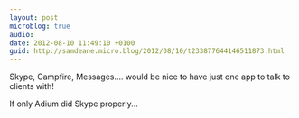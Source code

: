 ```yaml
---
layout: post
microblog: true
audio: 
date: 2012-08-10 11:49:10 +0100
guid: http://samdeane.micro.blog/2012/08/10/t233877644146511873.html
---
```

Skype, Campfire, Messages…. would be nice to have just one app to talk to clients with!

If only Adium did Skype properly...
